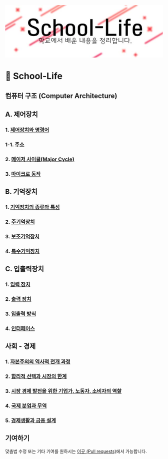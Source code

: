 ![Indirect Addressing Mode](./images/school-life.jpg)
# 📒 School-Life

## 컴퓨터 구조 (Computer Architecture)
## A. 제어장치
### 1. [제어장치와 명령어](https://github.com/SkyLightQP/school-life/blob/master/ComputerArch/Instruction.md)
### 1-1. [주소](https://github.com/SkyLightQP/school-life/blob/master/ComputerArch/Address.md)
### 2. [메이저 사이클(Major Cycle)](https://github.com/SkyLightQP/school-life/blob/master/ComputerArch/MajorCycle.md)
### 3. [마이크로 동작](https://github.com/SkyLightQP/school-life/blob/master/ComputerArch/Micro.md)

## B. 기억장치
### 1. [기억장치의 종류와 특성](https://github.com/SkyLightQP/school-life/blob/master/ComputerArch/MemoryUnit.md)
### 2. [주기억장치](https://github.com/SkyLightQP/school-life/blob/master/ComputerArch/Memory.md)
### 3. [보조기억장치](https://github.com/SkyLightQP/school-life/blob/master/ComputerArch/Storage.md)
### 4. [특수기억장치](https://github.com/SkyLightQP/school-life/blob/master/ComputerArch/SpecialMemory.md)

## C. 입출력장치
### 1. [입력 장치](https://github.com/SkyLightQP/school-life/blob/master/ComputerArch/InputUnit.md)
### 2. [출력 장치](https://github.com/SkyLightQP/school-life/blob/master/ComputerArch/OutputUnit.md)
### 3. [입출력 방식](https://github.com/SkyLightQP/school-life/blob/master/ComputerArch/IOMethod.md)
### 4. [인터페이스](https://github.com/SkyLightQP/school-life/blob/master/ComputerArch/Interface.md)

## 사회 - 경제
### 1. [자본주의의 역사적 전개 과정](https://github.com/SkyLightQP/school-life/blob/master/Social/Economy/CapitalismHistory.md)
### 2. [합리적 선택과 시장의 한계](https://github.com/SkyLightQP/school-life/blob/master/Social/Economy/MarketEconomy.md)
### 3. [시장 경제 발전을 위한 기업가, 노동자, 소비자의 역할](https://github.com/SkyLightQP/school-life/blob/master/Social/Economy/RulesConsumerWorker.md)
### 4. [국제 분업과 무역](https://github.com/SkyLightQP/school-life/blob/master/Social/Economy/Trade.md)
### 5. [경제생활과 금융 설계](https://github.com/SkyLightQP/school-life/blob/master/Social/Economy/FinanceDesign.md)

## 기여하기
맞춤법 수정 또는 기타 기여를 원하시는 [이곳 (Pull requests)](https://github.com/SkyLightQP/school-life/pulls)에서 가능합니다.